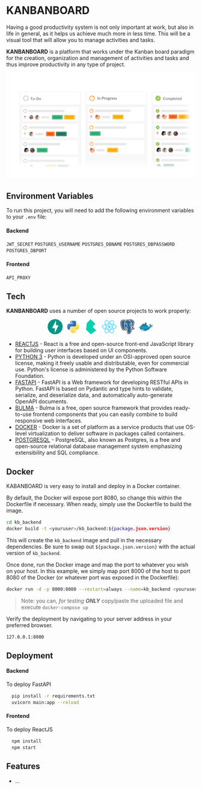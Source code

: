 # KANBANBOARD
Having a good productivity system is not only important at work, but also in life in general, as it helps us achieve much more in less time. This will be a visual tool that will allow you to manage activities and tasks.

**KANBANBOARD** is a platform that works under the Kanban board paradigm for the creation, organization and management of activities and tasks and thus improve productivity in any type of project.

![](https://github.com/Nor01/KanbanBoard/blob/main/kanban2_cover.gif)

## Environment Variables
To run this project, you will need to add the following environment variables to your `.env` file:
#### Backend
`JWT_SECRET`
`POSTGRES_USERNAME`
`POSTGRES_DBNAME`
`POSTGRES_DBPASSWORD`
`POSTGRES_DBPORT`
#### Frontend
`API_PROXY`

## Tech
**KANBANBOARD** uses a number of open source projects to work properly:

<div align="center">
  <img src="https://github.com/devicons/devicon/blob/master/icons/fastapi/fastapi-original.svg" title="FastAPI" alt="FastAPI " width="40" height="40"/>&nbsp;
  <img src="https://github.com/devicons/devicon/blob/master/icons/python/python-original.svg" title="Python" alt="Python" width="40" height="40"/>&nbsp;
  <img src="https://github.com/devicons/devicon/blob/master/icons/bulma/bulma-plain.svg" title="Bulma" alt="Bulma" width="40" height="40"/>&nbsp;
  <img src="https://github.com/devicons/devicon/blob/master/icons/react/react-original.svg" title="React" alt="React" width="40" height="40"/>&nbsp;
  <img src="https://github.com/devicons/devicon/blob/master/icons/postgresql/postgresql-original.svg" title="Postgresql"  alt="Postgresql" width="40" height="40"/>&nbsp;
  <img src="https://github.com/devicons/devicon/blob/master/icons/docker/docker-original.svg" title="Docker"  alt="Docker" width="40" height="40"/>&nbsp;
</div>

- [REACTJS](https://github.com/facebook/react/) - React is a free and open-source front-end JavaScript library for building user interfaces based on UI components.
- [PYTHON 3](https://www.python.org/doc/) - Python is developed under an OSI-approved open source license, making it freely usable and distributable, even for commercial use. Python's license is administered by the Python Software Foundation.
- [FASTAPI](https://fastapi.tiangolo.com/) - FastAPI is a Web framework for developing RESTful APIs in Python. FastAPI is based on Pydantic and type hints to validate, serialize, and deserialize data, and automatically auto-generate OpenAPI documents.
- [BULMA](https://bulma.io/documentation/) - Bulma is a free, open source framework that provides ready-to-use frontend components that you can easily combine to build responsive web interfaces.
- [DOCKER](https://docs.docker.com/) - Docker is a set of platform as a service products that use OS-level virtualization to deliver software in packages called containers.
- [POSTGRESQL](https://www.postgresql.org/docs/) - PostgreSQL, also known as Postgres, is a free and open-source relational database management system emphasizing extensibility and SQL compliance.

## Docker
KABANBOARD is very easy to install and deploy in a Docker container.

By default, the Docker will expose port 8080, so change this within the Dockerfile if necessary. When ready, simply use the Dockerfile to
build the image.

```sh
cd kb_backend
docker build -t <youruser>/kb_backend:${package.json.version}
```

This will create the `kb_backend` image and pull in the necessary dependencies.
Be sure to swap out `${package.json.version}` with the actual version of `kb_backend`.

Once done, run the Docker image and map the port to whatever you wish on your host. In this example, we simply map port 8000 of the host to port 8080 of the Docker (or whatever port was exposed in the Dockerfile):

```sh
docker run -d -p 8000:8080 --restart=always --name=kb_backend <youruser>/kb_backend:${package.json.version}
```

> Note: you can, *for testing **ONLY*** copy/paste the uploaded file and execute `docker-compose up`

Verify the deployment by navigating to your server address in your preferred browser.

```sh
127.0.0.1:8000
```

## Deployment
#### Backend
To deploy FastAPI

```bash
  pip install -r requirements.txt
  uvicorn main:app --reload
```
#### Frontend
To deploy ReactJS
```bash
  npm install
  npm start
```

## Features
- ...

